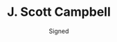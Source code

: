 ---
title: J. Scott Campbell
issue: The Ruff Stuff 4
issue_nr: 4
full_title: ""
subtitle: Signed
release_date: June 2018
release_year: 2018
format: Sketchbook
pages: 48
signed_by: J. Scott Campbell
price: 20
---